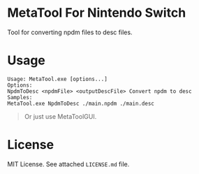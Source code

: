MetaTool For Nintendo Switch
===========================
Tool for converting npdm files to desc files.

Usage
=====
```
Usage: MetaTool.exe [options...]
Options:
NpdmToDesc <npdmFile> <outputDescFile> Convert npdm to desc
Samples:
MetaTool.exe NpdmToDesc ./main.npdm ./main.desc
```
>Or just use MetaToolGUI.

License
=======
MIT License. See attached `LICENSE.md` file.
